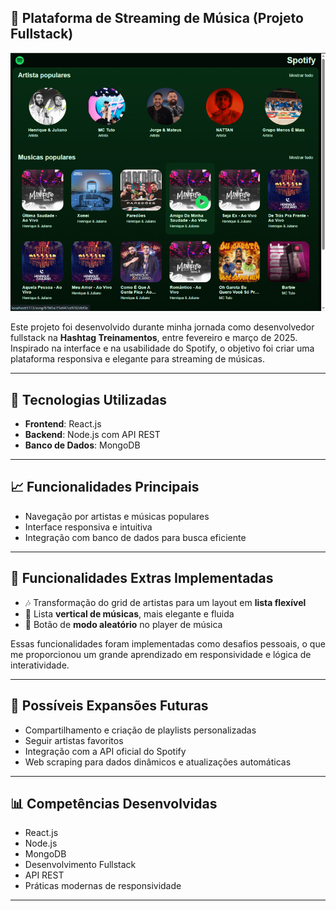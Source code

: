 ## 🎵 Plataforma de Streaming de Música (Projeto Fullstack)

![alt text](image.png)

Este projeto foi desenvolvido durante minha jornada como desenvolvedor fullstack na **Hashtag Treinamentos**, entre fevereiro e março de 2025. Inspirado na interface e na usabilidade do Spotify, o objetivo foi criar uma plataforma responsiva e elegante para streaming de músicas.

---

## 🚀 Tecnologias Utilizadas
- **Frontend**: React.js
- **Backend**: Node.js com API REST
- **Banco de Dados**: MongoDB

---

## 📈 Funcionalidades Principais
- Navegação por artistas e músicas populares
- Interface responsiva e intuitiva
- Integração com banco de dados para busca eficiente

---

## 🌟 Funcionalidades Extras Implementadas
- 🎶 Transformação do grid de artistas para um layout em **lista flexível**
- 🎵 Lista **vertical de músicas**, mais elegante e fluida
- 🔀 Botão de **modo aleatório** no player de música

Essas funcionalidades foram implementadas como desafios pessoais, o que me proporcionou um grande aprendizado em responsividade e lógica de interatividade.

---

## 🚀 Possíveis Expansões Futuras
- Compartilhamento e criação de playlists personalizadas
- Seguir artistas favoritos
- Integração com a API oficial do Spotify
- Web scraping para dados dinâmicos e atualizações automáticas

---

## 📊 Competências Desenvolvidas
- React.js
- Node.js
- MongoDB
- Desenvolvimento Fullstack
- API REST
- Práticas modernas de responsividade

---
